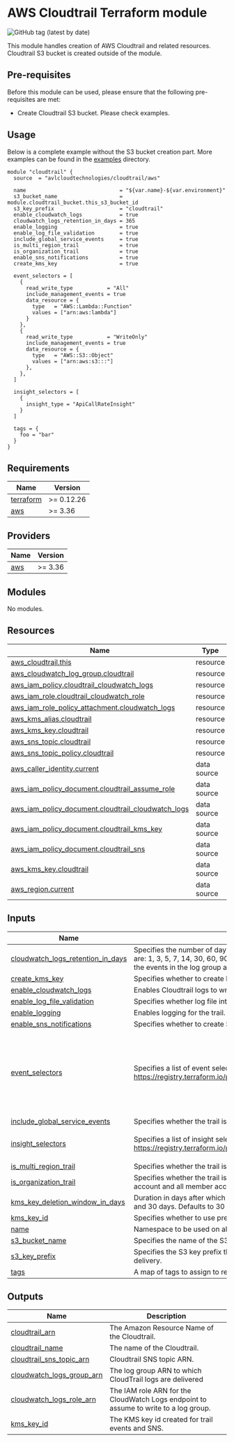 # AWS Cloudtrail Terraform module

![GitHub tag (latest by date)](https://img.shields.io/github/v/tag/avlcloudtechnologies/terraform-aws-cloudtrail)

This module handles creation of AWS Cloudtrail and related resources. Cloudtrail S3 bucket is created outside of the module. 

## Pre-requisites
Before this module can be used, please ensure that the following pre-requisites are met:
- Create Cloudtrail S3 bucket. Please check examples.

## Usage
Below is a complete example without the S3 bucket creation part. More examples can be found in the [examples](https://github.com/avlcloudtechnologies/terraform-aws-cloudtrail/tree/master/examples) directory.


```hcl
module "cloudtrail" {
  source  = "avlcloudtechnologies/cloudtrail/aws"

  name                              = "${var.name}-${var.environment}"
  s3_bucket_name                    = module.cloudtrail_bucket.this_s3_bucket_id
  s3_key_prefix                     = "cloudtrail"
  enable_cloudwatch_logs            = true
  cloudwatch_logs_retention_in_days = 365
  enable_logging                    = true
  enable_log_file_validation        = true
  include_global_service_events     = true
  is_multi_region_trail             = true
  is_organization_trail             = true
  enable_sns_notifications          = true
  create_kms_key                    = true

  event_selectors = [
    {
      read_write_type           = "All"
      include_management_events = true
      data_resource = {
        type   = "AWS::Lambda::Function"
        values = ["arn:aws:lambda"]
      }
    },
    {
      read_write_type           = "WriteOnly"
      include_management_events = true
      data_resource = {
        type   = "AWS::S3::Object"
        values = ["arn:aws:s3:::"]
      },
    },
  ]

  insight_selectors = [
    {
      insight_type = "ApiCallRateInsight"
    }
  ]

  tags = {
    foo = "bar"
  }
}
```
<!-- BEGINNING OF PRE-COMMIT-TERRAFORM DOCS HOOK -->
## Requirements

| Name | Version |
|------|---------|
| <a name="requirement_terraform"></a> [terraform](#requirement\_terraform) | >= 0.12.26 |
| <a name="requirement_aws"></a> [aws](#requirement\_aws) | >= 3.36 |

## Providers

| Name | Version |
|------|---------|
| <a name="provider_aws"></a> [aws](#provider\_aws) | >= 3.36 |

## Modules

No modules.

## Resources

| Name | Type |
|------|------|
| [aws_cloudtrail.this](https://registry.terraform.io/providers/hashicorp/aws/latest/docs/resources/cloudtrail) | resource |
| [aws_cloudwatch_log_group.cloudtrail](https://registry.terraform.io/providers/hashicorp/aws/latest/docs/resources/cloudwatch_log_group) | resource |
| [aws_iam_policy.cloudtrail_cloudwatch_logs](https://registry.terraform.io/providers/hashicorp/aws/latest/docs/resources/iam_policy) | resource |
| [aws_iam_role.cloudtrail_cloudwatch_role](https://registry.terraform.io/providers/hashicorp/aws/latest/docs/resources/iam_role) | resource |
| [aws_iam_role_policy_attachment.cloudwatch_logs](https://registry.terraform.io/providers/hashicorp/aws/latest/docs/resources/iam_role_policy_attachment) | resource |
| [aws_kms_alias.cloudtrail](https://registry.terraform.io/providers/hashicorp/aws/latest/docs/resources/kms_alias) | resource |
| [aws_kms_key.cloudtrail](https://registry.terraform.io/providers/hashicorp/aws/latest/docs/resources/kms_key) | resource |
| [aws_sns_topic.cloudtrail](https://registry.terraform.io/providers/hashicorp/aws/latest/docs/resources/sns_topic) | resource |
| [aws_sns_topic_policy.cloudtrail](https://registry.terraform.io/providers/hashicorp/aws/latest/docs/resources/sns_topic_policy) | resource |
| [aws_caller_identity.current](https://registry.terraform.io/providers/hashicorp/aws/latest/docs/data-sources/caller_identity) | data source |
| [aws_iam_policy_document.cloudtrail_assume_role](https://registry.terraform.io/providers/hashicorp/aws/latest/docs/data-sources/iam_policy_document) | data source |
| [aws_iam_policy_document.cloudtrail_cloudwatch_logs](https://registry.terraform.io/providers/hashicorp/aws/latest/docs/data-sources/iam_policy_document) | data source |
| [aws_iam_policy_document.cloudtrail_kms_key](https://registry.terraform.io/providers/hashicorp/aws/latest/docs/data-sources/iam_policy_document) | data source |
| [aws_iam_policy_document.cloudtrail_sns](https://registry.terraform.io/providers/hashicorp/aws/latest/docs/data-sources/iam_policy_document) | data source |
| [aws_kms_key.cloudtrail](https://registry.terraform.io/providers/hashicorp/aws/latest/docs/data-sources/kms_key) | data source |
| [aws_region.current](https://registry.terraform.io/providers/hashicorp/aws/latest/docs/data-sources/region) | data source |

## Inputs

| Name | Description | Type | Default | Required |
|------|-------------|------|---------|:--------:|
| <a name="input_cloudwatch_logs_retention_in_days"></a> [cloudwatch\_logs\_retention\_in\_days](#input\_cloudwatch\_logs\_retention\_in\_days) | Specifies the number of days you want to retain log events in the specified log group. Possible values are: 1, 3, 5, 7, 14, 30, 60, 90, 120, 150, 180, 365, 400, 545, 731, 1827, 3653, and 0. If you select 0, the events in the log group are always retained and never expire. | `number` | `365` | no |
| <a name="input_create_kms_key"></a> [create\_kms\_key](#input\_create\_kms\_key) | Specifies whether to create kms key for cloudtrail and SNS. If 'kms\_key\_id' is set, need to set to 'false'. | `bool` | `true` | no |
| <a name="input_enable_cloudwatch_logs"></a> [enable\_cloudwatch\_logs](#input\_enable\_cloudwatch\_logs) | Enables Cloudtrail logs to write to ceated log group. | `bool` | `false` | no |
| <a name="input_enable_log_file_validation"></a> [enable\_log\_file\_validation](#input\_enable\_log\_file\_validation) | Specifies whether log file integrity validation is enabled. | `bool` | `false` | no |
| <a name="input_enable_logging"></a> [enable\_logging](#input\_enable\_logging) | Enables logging for the trail. Defaults to true. Setting this to false will pause logging. | `bool` | `false` | no |
| <a name="input_enable_sns_notifications"></a> [enable\_sns\_notifications](#input\_enable\_sns\_notifications) | Specifies whether to create SNS topic and send notification of log file delivery. | `bool` | `false` | no |
| <a name="input_event_selectors"></a> [event\_selectors](#input\_event\_selectors) | Specifies a list of event selectors for enabling data event logging. See: https://registry.terraform.io/providers/hashicorp/aws/latest/docs/resources/cloudtrail#event_selector. | <pre>list(object({<br>    read_write_type           = string<br>    include_management_events = bool<br><br>    data_resource = object({<br>      type   = string<br>      values = list(string)<br>    })<br>  }))</pre> | `[]` | no |
| <a name="input_include_global_service_events"></a> [include\_global\_service\_events](#input\_include\_global\_service\_events) | Specifies whether the trail is publishing events from global services such as IAM to the log files. | `bool` | `false` | no |
| <a name="input_insight_selectors"></a> [insight\_selectors](#input\_insight\_selectors) | Specifies a list of insight selectors for identifying unusual operational activity. See: https://registry.terraform.io/providers/hashicorp/aws/latest/docs/resources/cloudtrail#insight_selector. | <pre>list(object({<br>    insight_type = string<br>  }))</pre> | `[]` | no |
| <a name="input_is_multi_region_trail"></a> [is\_multi\_region\_trail](#input\_is\_multi\_region\_trail) | Specifies whether the trail is created in the current region or in all regions. | `bool` | `false` | no |
| <a name="input_is_organization_trail"></a> [is\_organization\_trail](#input\_is\_organization\_trail) | Specifies whether the trail is an AWS Organizations trail. Organization trails log events for the master account and all member accounts. Can only be created in the organization master account. | `bool` | `false` | no |
| <a name="input_kms_key_deletion_window_in_days"></a> [kms\_key\_deletion\_window\_in\_days](#input\_kms\_key\_deletion\_window\_in\_days) | Duration in days after which the key is deleted after destruction of the resource, must be between 7 and 30 days. Defaults to 30 days. | `number` | `7` | no |
| <a name="input_kms_key_id"></a> [kms\_key\_id](#input\_kms\_key\_id) | Specifies whether to use pre-created CMK. If used, set 'create\_kms\_key' to 'false'. | `string` | `null` | no |
| <a name="input_name"></a> [name](#input\_name) | Namespace to be used on all resources | `string` | n/a | yes |
| <a name="input_s3_bucket_name"></a> [s3\_bucket\_name](#input\_s3\_bucket\_name) | Specifies the name of the S3 bucket designated for publishing log files. | `string` | n/a | yes |
| <a name="input_s3_key_prefix"></a> [s3\_key\_prefix](#input\_s3\_key\_prefix) | Specifies the S3 key prefix that follows the name of the bucket you have designated for log file delivery. | `string` | `null` | no |
| <a name="input_tags"></a> [tags](#input\_tags) | A map of tags to assign to resources. | `map(string)` | `{}` | no |

## Outputs

| Name | Description |
|------|-------------|
| <a name="output_cloudtrail_arn"></a> [cloudtrail\_arn](#output\_cloudtrail\_arn) | The Amazon Resource Name of the Cloudtrail. |
| <a name="output_cloudtrail_name"></a> [cloudtrail\_name](#output\_cloudtrail\_name) | The name of the Cloudtrail. |
| <a name="output_cloudtrail_sns_topic_arn"></a> [cloudtrail\_sns\_topic\_arn](#output\_cloudtrail\_sns\_topic\_arn) | Cloudtrail SNS topic ARN. |
| <a name="output_cloudwatch_logs_group_arn"></a> [cloudwatch\_logs\_group\_arn](#output\_cloudwatch\_logs\_group\_arn) | The log group ARN to which CloudTrail logs are delivered |
| <a name="output_cloudwatch_logs_role_arn"></a> [cloudwatch\_logs\_role\_arn](#output\_cloudwatch\_logs\_role\_arn) | The IAM role ARN for the CloudWatch Logs endpoint to assume to write to a log group. |
| <a name="output_kms_key_id"></a> [kms\_key\_id](#output\_kms\_key\_id) | The KMS key id created for trail events and SNS. |
<!-- END OF PRE-COMMIT-TERRAFORM DOCS HOOK -->